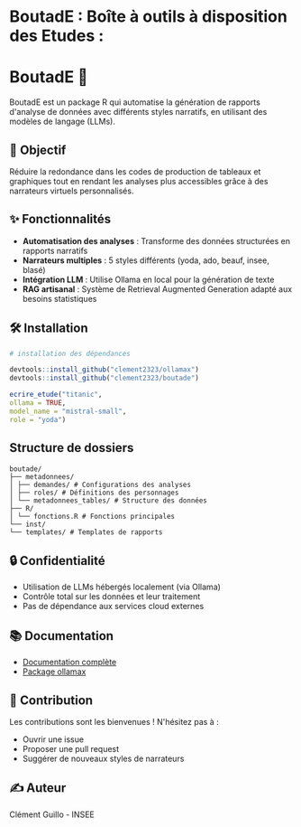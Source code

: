 # BoutadE : Boîte à outils à disposition des Etudes :
# BoutadE 🤖 

BoutadE est un package R qui automatise la génération de rapports d'analyse de données avec différents styles narratifs, en utilisant des modèles de langage (LLMs).

## 🎯 Objectif

Réduire la redondance dans les codes de production de tableaux et graphiques tout en rendant les analyses plus accessibles grâce à des narrateurs virtuels personnalisés.

## ✨ Fonctionnalités

- **Automatisation des analyses** : Transforme des données structurées en rapports narratifs
- **Narrateurs multiples** : 5 styles différents (yoda, ado, beauf, insee, blasé)
- **Intégration LLM** : Utilise Ollama en local pour la génération de texte
- **RAG artisanal** : Système de Retrieval Augmented Generation adapté aux besoins statistiques

## 🛠️ Installation
```r
# installation des dépendances

devtools::install_github("clement2323/ollamax")
devtools::install_github("clement2323/boutade")
```

```r
ecrire_etude("titanic",
ollama = TRUE,
model_name = "mistral-small",
role = "yoda")
```
## Structure de dossiers

```tree
boutade/
├── metadonnees/
│ ├── demandes/ # Configurations des analyses
│ ├── roles/ # Définitions des personnages
│ └── metadonnees_tables/ # Structure des données
├── R/
│ └── fonctions.R # Fonctions principales
└── inst/
└── templates/ # Templates de rapports
```

## 🔒 Confidentialité

- Utilisation de LLMs hébergés localement (via Ollama)
- Contrôle total sur les données et leur traitement
- Pas de dépendance aux services cloud externes

## 📚 Documentation

- [Documentation complète](https://clement2323.github.io/boutade/)
- [Package ollamax](https://github.com/clement2323/ollamax)

## 🤝 Contribution

Les contributions sont les bienvenues ! N'hésitez pas à :
- Ouvrir une issue
- Proposer une pull request
- Suggérer de nouveaux styles de narrateurs

## ✍️ Auteur

Clément Guillo - INSEE

